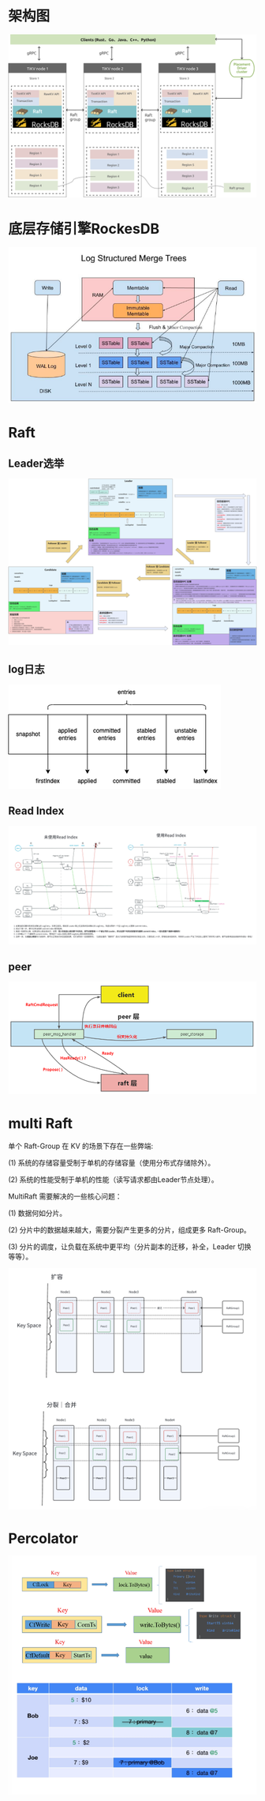 # 架构图

![img](https://raw.githubusercontent.com/liuxianloveqiqi/Xian-imagehost/main/image/202408312005435.png)

# 底层存储引擎RockesDB

![LSMT（Log-Structured Merge-Tree） - zhengbiyu - 博客园](https://raw.githubusercontent.com/liuxianloveqiqi/Xian-imagehost/main/image/202408291817150.png)

# Raft

## Leader选举

![raft角色关系](https://raw.githubusercontent.com/liuxianloveqiqi/Xian-imagehost/main/image/202408291830705.png)

## log日志

![img](https://raw.githubusercontent.com/liuxianloveqiqi/Xian-imagehost/main/image/202408300950169.png)

## Read Index

![image-20240831173244481](https://raw.githubusercontent.com/liuxianloveqiqi/Xian-imagehost/main/image/202408311732564.png)

## peer

![img](https://raw.githubusercontent.com/liuxianloveqiqi/Xian-imagehost/main/image/202408300951956.png)

# multi Raft

单个 Raft-Group 在 KV 的场景下存在一些弊端:

(1) 系统的存储容量受制于单机的存储容量（使用分布式存储除外）。

(2) 系统的性能受制于单机的性能（读写请求都由Leader节点处理）。

MultiRaft 需要解决的一些核心问题：

(1) 数据何如分片。

(2) 分片中的数据越来越大，需要分裂产生更多的分片，组成更多 Raft-Group。

(3) 分片的调度，让负载在系统中更平均（分片副本的迁移，补全，Leader 切换等等）。

![image-20240830104751703](https://raw.githubusercontent.com/liuxianloveqiqi/Xian-imagehost/main/image/202408301047829.png)

# Percolator

![image-20240901102835317](https://raw.githubusercontent.com/liuxianloveqiqi/Xian-imagehost/main/image/202409011028446.png)
